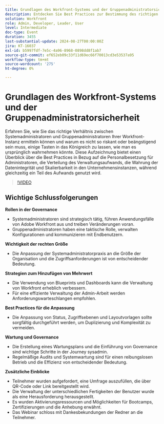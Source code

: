 ```yaml
---
title: Grundlagen des Workfront-Systems und der Gruppenadministratorsicherheit
description: Entdecken Sie Best Practices zur Bestimmung des richtigen Gleichgewichts zwischen Workfront-System- und Gruppenadministratoren, zur Verteilung von Arbeitslasten und zur Wahrung der Datenintegrität, um Ihr Unternehmen effizient und sicher zu skalieren.
solution: Workfront
role: Admin, Developer, Leader, User
level: Intermediate
doc-type: Event
duration: 3455
last-substantial-update: 2024-08-27T00:00:00Z
jira: KT-16037
exl-id: b5997fdf-7e5c-4a96-8968-0898dd8f1ab7
source-git-commit: ef652eb09c33f11d69ec66f70013cd3e53537a95
workflow-type: tm+mt
source-wordcount: '275'
ht-degree: 0%

---
```


# Grundlagen des Workfront-Systems und der Gruppenadministratorsicherheit

Erfahren Sie, wie Sie das richtige Verhältnis zwischen Systemadministratoren und Gruppenadministratoren Ihrer Workfront-Instanz ermitteln können und warum es nicht so riskant oder beängstigend sein muss, einige Tasten in das Königreich zu lassen, wie man es ursprünglich wahrnehmen könnte. Diese Aufzeichnung bietet einen Überblick über die Best Practices in Bezug auf die Personalbesetzung für Administratoren, die Verteilung des Verwaltungsaufwands, die Wahrung der Datenintegrität und Skalierbarkeit in den Unternehmensinstanzen, während gleichzeitig ein Teil des Aufwands genutzt wird.

>[!VIDEO](https://video.tv.adobe.com/v/3433002/?learn=on)

## Wichtige Schlussfolgerungen

**Rollen in der Governance**

* Systemadministratoren sind strategisch tätig, führen Anwendungsfälle von Adobe Workfront aus und treiben Veränderungen voran.
* Gruppenadministratoren haben eine taktische Rolle, verwalten Konfigurationen und kommunizieren mit Endbenutzern.

**Wichtigkeit der rechten Größe**

* Die Anpassung der Systemadministratorpraxis an die Größe der Organisation und die Zugriffsanforderungen ist von entscheidender Bedeutung.

**Strategien zum Hinzufügen von Mehrwert**

* Die Verwendung von Blueprints und Dashboards kann die Verwaltung von Workfront erheblich verbessern.
* Für eine effiziente Verwaltung der Admin-Arbeit werden Anforderungswarteschlangen empfohlen.

**Best Practices für die Anpassung**

* Die Anpassung von Status, Zugriffsebenen und Layoutvorlagen sollte sorgfältig durchgeführt werden, um Duplizierung und Komplexität zu vermeiden.

**Wartung und Governance**

* Die Erstellung eines Wartungsplans und die Einführung von Governance sind wichtige Schritte in der Journey sysadmin.
* Regelmäßige Audits und Systemwartung sind für einen reibungslosen Betrieb und die Effizienz von entscheidender Bedeutung.

**Zusätzliche Einblicke**

* Teilnehmer wurden aufgefordert, eine Umfrage auszufüllen, die über QR-Code oder Link bereitgestellt wird.
* Die Verwaltung der unterschiedlichen Fertigkeiten der Benutzer wurde als eine Herausforderung herausgestellt.
* Es wurden Aktivierungsressourcen und Möglichkeiten für Bootcamps, Zertifizierungen und die Anhebung erwähnt.
* Das Webinar schloss mit Dankesbekundungen der Redner an die Teilnehmer.
